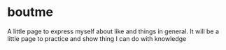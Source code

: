 # boutme
A little page to express myself about like and things in general.
It will be a little page to practice and show thing I can do with knowledge
